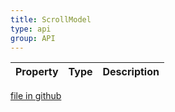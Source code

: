 ```yaml
---
title: ScrollModel
type: api
group: API
---
```



Property|Type|Description
---|---|---

[file in github](https://github.com/qgrid/ng2/core/scroll.model.d.ts)
